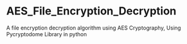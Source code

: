 # AES_File_Encryption_Decryption
A file encryption decryption algorithm using AES Cryptography, Using Pycryptodome Library in python
